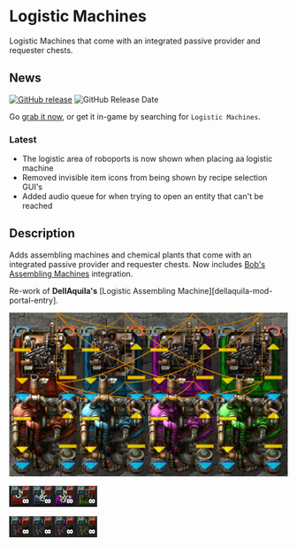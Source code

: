 # Logistic Machines

Logistic Machines that come with an integrated passive provider and requester chests.

## News

[![GitHub release][badge-latest-release]][github-latest-release]
![GitHub Release Date][badge-release-date]

Go [grab it now][logistic-machines-mod-portal-entry], or get it in-game by searching for `Logistic Machines`.

### Latest

- The logistic area of roboports is now shown when placing aa logistic machine
- Removed invisible item icons from being shown by recipe selection GUI's
- Added audio queue for when trying to open an entity that can't be reached

## Description

Adds assembling machines and chemical plants that come with an integrated passive provider and requester chests.  Now includes [Bob's Assembling Machines][bob-mod-portal-entry] integration.

Re-work of **DellAquila's** [Logistic Assembling Machine][dellaquila-mod-portal-entry].

![Entities][hero-image-1]

![Recipe Icons 1][hero-image-2]

![Recipe Icons 2][hero-image-3]

  [hero-image-1]: https://raw.githubusercontent.com/JDOGG88/Logistic-Machines/master/hero-image-1.jpg
  [hero-image-2]: https://raw.githubusercontent.com/JDOGG88/Logistic-Machines/master/hero-image-2.jpg
  [hero-image-3]: https://raw.githubusercontent.com/JDOGG88/Logistic-Machines/master/hero-image-3.jpg

  [badge-latest-release]: https://img.shields.io/github/release/JDOGG88/Logistic-Machines.svg?label=current+version
  [badge-release-date]: https://img.shields.io/github/release-date/JDOGG88/Logistic-Machines.svg?label=released

  [github-latest-release]: https://github.com/JDOGG88/Logistic-Machines/releases/latest
  [issue-tracker]: https://github.com/JDOGG88/Logistic-Machines/issues
  [dellaguila-mod-portal-entry]: https://mods.factorio.com/mod/LogisticAssemblingMachine
  [bob-mod-portal-entry]: https://mods.factorio.com/mod/bobassembly
  [logistic-machines-mod-portal-entry]: https://mods.factorio.com/mod/Logistic-Machines
